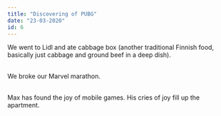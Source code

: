 ```yaml
---
title: "Discovering of PUBG"
date: "23-03-2020"
id: 6
---
```

We went to Lidl and ate cabbage box (another traditional Finnish food, basically just cabbage and ground beef in a deep dish). <br><br>

We broke our Marvel marathon.<br><br>

Max has found the joy of mobile games. His cries of joy fill up the apartment.